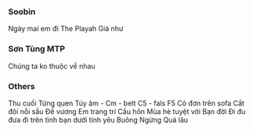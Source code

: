 
### Soobin
Ngày mai em đi
The Playah
Giá như
### Sơn Tùng MTP
Chúng ta ko thuộc về nhau
### Others
Thu cuối
Từng quen
Túy âm - Cm - belt C5 -  fals F5
Cô đơn trên sofa
Cắt đôi nỗi sầu
Đế vương
Em trang trí
Cầu hôn
Mùa hè tuyệt vời
Bạn đời
Đi đu đưa đi
trên tình bạn dưới tình yêu
Buông 
Ngừng
Quá lâu
